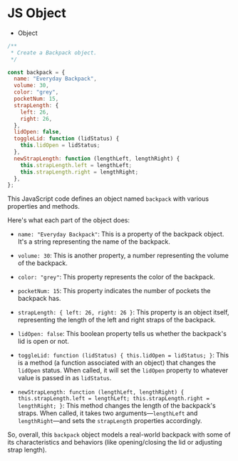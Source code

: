 # JS Object

- Object

```javascript
/**
 * Create a Backpack object.
 */

const backpack = {
  name: "Everyday Backpack",
  volume: 30,
  color: "grey",
  pocketNum: 15,
  strapLength: {
    left: 26,
    right: 26,
  },
  lidOpen: false,
  toggleLid: function (lidStatus) {
    this.lidOpen = lidStatus;
  },
  newStrapLength: function (lengthLeft, lengthRight) {
    this.strapLength.left = lengthLeft;
    this.strapLength.right = lengthRight;
  },
};
```

This JavaScript code defines an object named `backpack` with various properties and methods.

Here's what each part of the object does:

- `name: "Everyday Backpack"`: This is a property of the backpack object. It's a string representing the name of the backpack.

- `volume: 30`: This is another property, a number representing the volume of the backpack.

- `color: "grey"`: This property represents the color of the backpack.

- `pocketNum: 15`: This property indicates the number of pockets the backpack has.

- `strapLength: { left: 26, right: 26 }`: This property is an object itself, representing the length of the left and right straps of the backpack.

- `lidOpen: false`: This boolean property tells us whether the backpack's lid is open or not.

- `toggleLid: function (lidStatus) { this.lidOpen = lidStatus; }`: This is a method (a function associated with an object) that changes the `lidOpen` status. When called, it will set the `lidOpen` property to whatever value is passed in as `lidStatus`.

- `newStrapLength: function (lengthLeft, lengthRight) { this.strapLength.left = lengthLeft; this.strapLength.right = lengthRight; }`: This method changes the length of the backpack's straps. When called, it takes two arguments—`lengthLeft` and `lengthRight`—and sets the `strapLength` properties accordingly. 

So, overall, this `backpack` object models a real-world backpack with some of its characteristics and behaviors (like opening/closing the lid or adjusting strap length).
